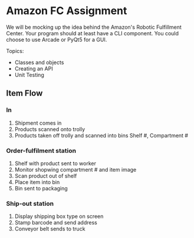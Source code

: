 # Amazon FC Assignment

We will be mocking up the idea behind the Amazon's Robotic Fulfillment Center. Your program should at least have a CLI component. You could choose to use Arcade or PyQt5 for a GUI.

Topics:
- Classes and objects
- Creating an API
- Unit Testing

## Item Flow
### In
1. Shipment comes in
2. Products scanned onto trolly
3. Products taken off trolly and scanned into bins Shelf #, Compartment #

### Order-fulfilment station
1. Shelf with product sent to worker
2. Monitor shopwing compartment # and item image
3. Scan product out of shelf
4. Place item into bin
5. Bin sent to packaging

### Ship-out station
1. Display shipping box type on screen
2. Stamp barcode and send address
3. Conveyor belt sends to truck 
